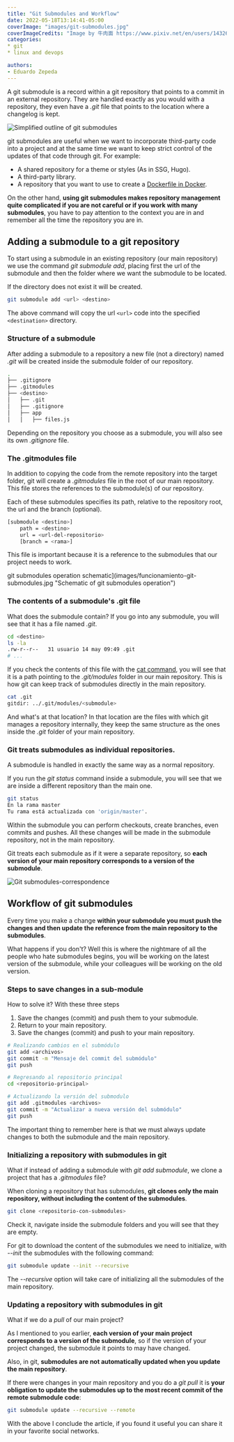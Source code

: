 ```yaml
---
title: "Git Submodules and Workflow"
date: 2022-05-18T13:14:41-05:00
coverImage: "images/git-submodules.jpg"
coverImageCredits: "Image by 牛肉面 https://www.pixiv.net/en/users/14326617"
categories:
* git
* linux and devops

authors:
- Eduardo Zepeda
---
```


A git submodule is a record within a git repository that points to a commit in an external repository. They are handled exactly as you would with a repository, they even have a _.git_ file that points to the location where a changelog is kept.

![Simplified outline of git submodules](images/git-submodule-basic-outline.jpg "Simplified outline of git submodules")

git submodules are useful when we want to incorporate third-party code into a project and at the same time we want to keep strict control of the updates of that code through git. For example:

* A shared repository for a theme or styles (As in SSG, Hugo).
* A third-party library.
* A repository that you want to use to create a [Dockerfile in Docker](/tutorial-of-basic-commands-of-docker/).

On the other hand, **using git submodules makes repository management quite complicated if you are not careful or if you work with many submodules**, you have to pay attention to the context you are in and remember all the time the repository you are in.

## Adding a submodule to a git repository

To start using a submodule in an existing repository (our main repository) we use the command _git submodule add_, placing first the url of the submodule and then the folder where we want the submodule to be located.

If the directory does not exist it will be created.

```bash
git submodule add <url> <destino>
```

The above command will copy the url `<url>` code into the specified `<destination>` directory.

### Structure of a submodule

After adding a submodule to a repository a new file (not a directory) named _.git_ will be created inside the submodule folder of our repository.

```bash
.
├── .gitignore
├── .gitmodules
├── <destino>
│   ├── .git
│   ├── .gitignore
│   ├── app
│   │   ├── files.js
```

Depending on the repository you choose as a submodule, you will also see its own _.gitignore_ file.

### The .gitmodules file

In addition to copying the code from the remote repository into the target folder, git will create a _.gitmodules_ file in the root of our main repository. This file stores the references to the submodule(s) of our repository.

Each of these submodules specifies its path, relative to the repository root, the url and the branch (optional).

```bash
[submodule <destino>]
    path = <destino>
    url = <url-del-repositorio>
    [branch = <rama>]
```

This file is important because it is a reference to the submodules that our project needs to work.

git submodules operation schematic](images/funcionamiento-git-submodules.jpg "Schematic of git submodules operation")

### The contents of a submodule's .git file

What does the submodule contain? If you go into any submodule, you will see that it has a file named _.git_.

```bash
cd <destino>
ls -la 
.rw-r--r--   31 usuario 14 may 09:49 .git
# ...
```

If you check the contents of this file with the [cat command](/commands-gnu-linux-basics-you-should-know/), you will see that it is a path pointing to the _.git/modules_ folder in our main repository. This is how git can keep track of submodules directly in the main repository.

```bash
cat .git
gitdir: ../.git/modules/<submodule>
```

And what's at that location? In that location are the files with which git manages a repository internally, they keep the same structure as the ones inside the _.git_ folder of your main repository.

### Git treats submodules as individual repositories.

A submodule is handled in exactly the same way as a normal repository.

If you run the _git status_ command inside a submodule, you will see that we are inside a different repository than the main one.

```bash
git status
En la rama master
Tu rama está actualizada con 'origin/master'.
```

Within the submodule you can perform checkouts, create branches, even commits and pushes. All these changes will be made in the submodule repository, not in the main repository.

Git treats each submodule as if it were a separate repository, so **each version of your main repository corresponds to a version of the submodule**.

![Git submodules-correspondence](images/git-submodules-correspondence.jpg)

## Workflow of git submodules

Every time you make a change **within your submodule you must push the changes and then update the reference from the main repository to the submodules**.

What happens if you don't? Well this is where the nightmare of all the people who hate submodules begins, you will be working on the latest version of the submodule, while your colleagues will be working on the old version.

### Steps to save changes in a sub-module

How to solve it? With these three steps

1. Save the changes (commit) and push them to your submodule.
2. Return to your main repository.
3. Save the changes (commit) and push to your main repository.

```bash
# Realizando cambios en el submódulo
git add <archivos>
git commit -m "Mensaje del commit del submódulo"
git push

# Regresando al repositorio principal
cd <repositorio-principal>

# Actualizando la versión del submodulo
git add .gitmodules <archivos>
git commit -m "Actualizar a nueva versión del submódulo"
git push
```

The important thing to remember here is that we must always update changes to both the submodule and the main repository.

### Initializing a repository with submodules in git

What if instead of adding a submodule with _git add submodule_, we clone a project that has a _.gitmodules_ file?

When cloning a repository that has submodules, **git clones only the main repository, without including the content of the submodules**.

```bash
git clone <repositorio-con-submodules>
```

Check it, navigate inside the submodule folders and you will see that they are empty.

For git to download the content of the submodules we need to initialize, with _--init_ the submodules with the following command:

```bash
git submodule update --init --recursive
```

The _--recursive_ option will take care of initializing all the submodules of the main repository.

### Updating a repository with submodules in git

What if we do a _pull_ of our main project?

As I mentioned to you earlier, **each version of your main project corresponds to a version of the submodule**, so if the version of your project changed, the submodule it points to may have changed.

Also, in git, **submodules are not automatically updated when you update the main repository**.

If there were changes in your main repository and you do a _git pull_ it is **your obligation to update the submodules up to the most recent commit of the remote submodule code**:

```bash
git submodule update --recursive --remote
```

With the above I conclude the article, if you found it useful you can share it in your favorite social networks.